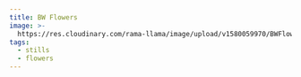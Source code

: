 ```yaml
---
title: BW Flowers
image: >-
  https://res.cloudinary.com/rama-llama/image/upload/v1580059970/BWFlowers-3_kixwjj.jpg
tags:
  - stills
  - flowers
---
```


